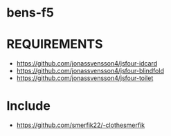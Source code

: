 # bens-f5

 # REQUIREMENTS 
  * https://github.com/jonassvensson4/jsfour-idcard
  * https://github.com/jonassvensson4/jsfour-blindfold
  * https://github.com/jonassvensson4/jsfour-toilet
  
  # Include
  *  https://github.com/smerfik22/-clothesmerfik
